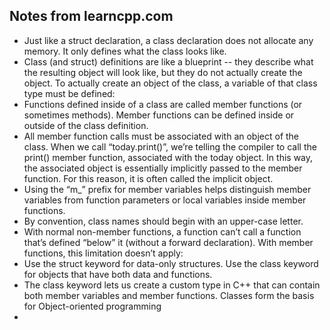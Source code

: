 ## Notes from learncpp.com

* Just like a struct declaration, a class declaration does not allocate any memory. It only defines what the class looks like.
* Class (and struct) definitions are like a blueprint -- they describe what the resulting object will look like, but they do not actually create the object. To actually create an object of the class, a variable of that class type must be defined:
* Functions defined inside of a class are called member functions (or sometimes methods). Member functions can be defined inside or outside of the class definition.
* All member function calls must be associated with an object of the class. When we call “today.print()”, we’re telling the compiler to call the print() member function, associated with the today object. In this way, the associated object is essentially implicitly passed to the member function. For this reason, it is often called the implicit object.
* Using the “m_” prefix for member variables helps distinguish member variables from function parameters or local variables inside member functions.
* By convention, class names should begin with an upper-case letter.
* With normal non-member functions, a function can’t call a function that’s defined “below” it (without a forward declaration). With member functions, this limitation doesn’t apply:
* Use the struct keyword for data-only structures. Use the class keyword for objects that have both data and functions.
* The class keyword lets us create a custom type in C++ that can contain both member variables and member functions. Classes form the basis for Object-oriented programming
* 





